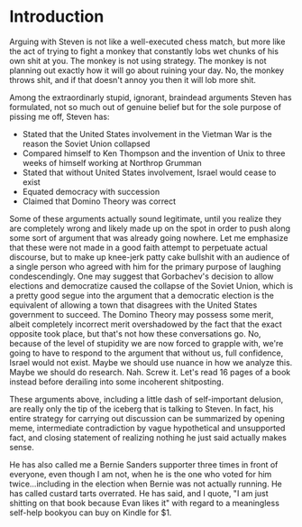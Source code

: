 # Introduction

Arguing with Steven is not like a well-executed chess match, but more like the act of trying to fight a monkey that constantly lobs wet chunks of his own shit at you.  The monkey is not using strategy.  The monkey is not planning out exactly how it will go about ruining your day.  No, the monkey throws shit, and if that doesn't annoy you then it will lob more shit. 

Among the extraordinarly stupid, ignorant, braindead arguments Steven has formulated, not so much out of genuine belief but for the sole purpose of pissing me off, Steven has:

* Stated that the United States involvement in the Vietman War is the reason the Soviet Union collapsed
* Compared himself to Ken Thompson and the invention of Unix to three weeks of himself working at Northrop Grumman
* Stated that without United States involvement, Israel would cease to exist
* Equated democracy with succession 
* Claimed that Domino Theory was correct

Some of these arguments actually sound legitimate, until you realize they are completely wrong and likely made up on the spot in order to push along some sort of argument that was already going nowhere.  Let me emphasize that these were not made in a good faith attempt to perpetuate actual discourse, but to make up knee-jerk patty cake bullshit with an audience of a single person who agreed with him for the primary purpose of laughing condescendingly. One may suggest that Gorbachev's decision to allow elections and democratize caused the collapse of the Soviet Union, which is a pretty good segue into the argument that a democratic election is the equivalent of allowing a town that disagrees with the United States government to succeed.  The Domino Theory may possess some merit, albeit completely incorrect merit overshadowed by the fact that the exact opposite took place, but that's not how these conversations go.  No, because of the level of stupidity we are now forced to grapple with, we're going to have to respond to the argument that without us, full confidence, Israel would not exist.  Maybe we should use nuance in how we analyze this.  Maybe we should do research.  Nah.  Screw it.  Let's read 16 pages of a book instead before derailing into some incoherent shitposting.

These arguments above, including a little dash of self-important delusion, are really only the tip of the iceberg that is talking to Steven.  In fact, his entire strategy for carrying out discussion can be summarized by opening meme, intermediate contradiction by vague hypothetical and unsupported fact, and closing statement of realizing nothing he just said actually makes sense.

 

He has also called me a Bernie Sanders supporter three times in front of everyone, even though I am not, when he is the one who voted for him twice...including in the election when Bernie was not actually running.  He has called custard tarts overrated.  He has said, and I quote, "I am just shitting on that book because Evan likes it" with regard to a meaningless self-help bookyou can buy on Kindle for $1.  

